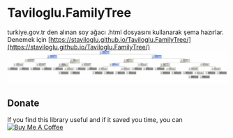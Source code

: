 # Taviloglu.FamilyTree
turkiye.gov.tr den alınan soy ağacı .html dosyasını kullanarak şema hazırlar.
Denemek için [https://staviloglu.github.io/Taviloglu.FamilyTree/](https://staviloglu.github.io/Taviloglu.FamilyTree/)
![Screen01](familyTree.jpg)

## Donate
If you find this library useful and if it saved you time, you can
<a href="https://www.buymeacoffee.com/staviloglu" target="_blank"><img src="https://www.buymeacoffee.com/assets/img/custom_images/black_img.png" alt="Buy Me A Coffee" style="height: auto !important;width: auto !important;" ></a>
